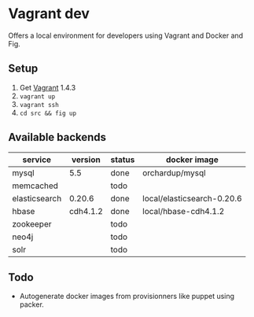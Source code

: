 # Vagrant dev

Offers a local environment for developers using Vagrant and Docker and Fig.

## Setup 

1. Get [Vagrant](http://www.vagrantup.com/downloads.html) 1.4.3
2. `vagrant up`
3. `vagrant ssh`
4. `cd src && fig up`

## Available backends

| service       | version  | status | docker image               |
|---------------|----------|--------|----------------------------|
| mysql         | 5.5      | done   | orchardup/mysql            |
| memcached     |          | todo   |                            |
| elasticsearch | 0.20.6   | done   | local/elasticsearch-0.20.6 |
| hbase         | cdh4.1.2 | done   | local/hbase-cdh4.1.2       |
| zookeeper     |          | todo   |                            |
| neo4j         |          | todo   |                            |
| solr          |          | todo   |                            |

## Todo

 * Autogenerate docker images from provisionners like puppet using packer.
